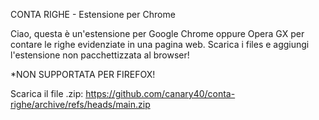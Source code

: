 CONTA RIGHE - Estensione per Chrome

Ciao, questa è un'estensione per Google Chrome oppure Opera GX per contare le righe evidenziate in una pagina web. Scarica i files e aggiungi l'estensione non pacchettizzata al browser! 

*NON SUPPORTATA PER FIREFOX!

Scarica il file .zip: https://github.com/canary40/conta-righe/archive/refs/heads/main.zip
